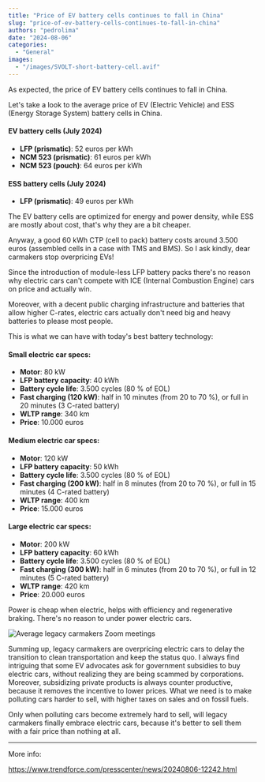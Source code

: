 ```yaml
---
title: "Price of EV battery cells continues to fall in China"
slug: "price-of-ev-battery-cells-continues-to-fall-in-china"
authors: "pedrolima"
date: "2024-08-06"
categories:
  - "General"
images:
  - "/images/SVOLT-short-battery-cell.avif"
---
```


As expected, the price of EV battery cells continues to fall in China.

Let's take a look to the average price of EV (Electric Vehicle) and ESS (Energy Storage System) battery cells in China.

#### EV battery cells (July 2024)

- **LFP (prismatic)**: 52 euros per kWh
- **NCM 523 (prismatic)**: 61 euros per kWh
- **NCM 523 (pouch)**: 64 euros per kWh

#### ESS battery cells (July 2024)

- **LFP (prismatic)**: 49 euros per kWh

The EV battery cells are optimized for energy and power density, while ESS are mostly about cost, that's why they are a bit cheaper.

Anyway, a good 60 kWh CTP (cell to pack) battery costs around 3.500 euros (assembled cells in a case with TMS and BMS). So I ask kindly, dear carmakers stop overpricing EVs!

Since the introduction of module-less LFP battery packs there's no reason why electric cars can't compete with ICE (Internal Combustion Engine) cars on price and actually win.

Moreover, with a decent public charging infrastructure and batteries that allow higher C-rates, electric cars actually don't need big and heavy batteries to please most people.

This is what we can have with today's best battery technology:

#### Small electric car specs:

- **Motor**: 80 kW
- **LFP battery capacity**: 40 kWh
- **Battery cycle life**: 3.500 cycles (80 % of EOL)
- **Fast charging (120 kW)**: half in 10 minutes (from 20 to 70 %), or full in 20 minutes (3 C-rated battery)
- **WLTP range**: 340 km
- **Price**: 10.000 euros

#### Medium electric car specs:

- **Motor**: 120 kW
- **LFP battery capacity**: 50 kWh
- **Battery cycle life**: 3.500 cycles (80 % of EOL)
- **Fast charging (200 kW)**: half in 8 minutes (from 20 to 70 %), or full in 15 minutes (4 C-rated battery)
- **WLTP range**: 400 km
- **Price**: 15.000 euros

#### Large electric car specs:

- **Motor**: 200 kW
- **LFP battery capacity**: 60 kWh
- **Battery cycle life**: 3.500 cycles (80 % of EOL)
- **Fast charging (300 kW)**: half in 6 minutes (from 20 to 70 %), or full in 12 minutes (5 C-rated battery)
- **WLTP range**: 420 km
- **Price**: 20.000 euros

Power is cheap when electric, helps with efficiency and regenerative braking. There's no reason to under power electric cars.

![](/images/Zoom-meeting-about-EV-sales.avif "Average legacy carmakers Zoom meetings")

Summing up, legacy carmakers are overpricing electric cars to delay the transition to clean transportation and keep the status quo. I always find intriguing that some EV advocates ask for government subsidies to buy electric cars, without realizing they are being scammed by corporations. Moreover, subsidizing private products is always counter productive, because it removes the incentive to lower prices. What we need is to make polluting cars harder to sell, with higher taxes on sales and on fossil fuels.

Only when polluting cars become extremely hard to sell, will legacy carmakers finally embrace electric cars, because it's better to sell them with a fair price than nothing at all.

---

More info:

https://www.trendforce.com/presscenter/news/20240806-12242.html